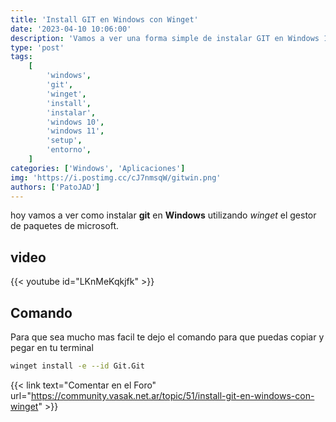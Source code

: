```yaml
---
title: 'Install GIT en Windows con Winget'
date: '2023-04-10 10:06:00'
description: 'Vamos a ver una forma simple de instalar GIT en Windows 10 o 11 usando winget'
type: 'post'
tags:
    [
        'windows',
        'git',
        'winget',
        'install',
        'instalar',
        'windows 10',
        'windows 11',
        'setup',
        'entorno',
    ]
categories: ['Windows', 'Aplicaciones']
img: 'https://i.postimg.cc/cJ7nmsqW/gitwin.png'
authors: ['PatoJAD']
---
```


hoy vamos a ver como instalar **git** en **Windows** utilizando _winget_ el gestor de paquetes de microsoft.

## video

{{< youtube id="LKnMeKqkjfk" >}}

## Comando

Para que sea mucho mas facil te dejo el comando para que puedas copiar y pegar en tu terminal

```bash
winget install -e --id Git.Git
```

{{< link text="Comentar en el Foro" url="https://community.vasak.net.ar/topic/51/install-git-en-windows-con-winget" >}}

